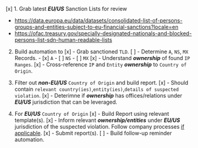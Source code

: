[x] 1. Grab latest ***EU/US*** Sanction Lists for review
- https://data.europa.eu/data/datasets/consolidated-list-of-persons-groups-and-entities-subject-to-eu-financial-sanctions?locale=en
- https://ofac.treasury.gov/specially-designated-nationals-and-blocked-persons-list-sdn-human-readable-lists

2. Build automation to
[x]   - Grab sanctioned ```TLD```.
[ ]   - Determine ```A```, ```NS```, ```MX``` Records.
        - [x] ```A```
        - [ ] ```NS```
        - [ ] ```MX```
[x]   - Understand ***ownership*** of found ```IP Ranges```.
[x]   - Cross-reference ```IP``` and ```Entity``` ***ownership*** to ```Country of Origin```.
  
3. Filter out ***non-EU/US*** ```Country of Origin``` and build report.
[x]   - Should contain ```relevant country(ies)```,```entity(ies)```,```details of suspected violation```.
[x]   - Deterimne if ***ownership*** has offices/relations under ***EU/US*** jurisdiction that can be leveraged.
   
5. For ***EU/US*** ```Country of Origin```
[x]   - Build Report using relevant template(s).
[x]   - Inform relevant ***ownership/entities*** under ***EU/US*** jurisdiction of the suspected violation. Follow company processes [if applicable](https://www.dowjones.com/professional/risk/glossary/sanctions/compliance/).
[x]   - Submit report(s).
[ ]   - Build follow-up reminder automation.
